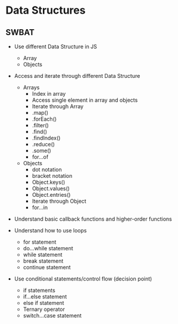 # Data Structures 
## SWBAT

- Use different Data Structure in JS
    - Array
    - Objects 

- Access and iterate through different Data Structure
    - Arrays
        - Index in array
        - Access single element in array and objects
        - Iterate through Array
        - .map()
        - .forEach()
        - .filter()
        - .find()
        - .findIndex()
        - .reduce()
        - .some()
        - for…of
    - Objects
        - dot notation 
        - bracket notation
        - Object.keys()
        - Object.values()
        - Object.entries()
        - Iterate through Object
        - for…in

- Understand basic callback functions and higher-order functions

- Understand how to use loops
    - for statement
    - do…while statement
    - while statement
    - break statement
    - continue statement
        
- Use conditional statements/control flow (decision point)
    - if statements
    - if…else statement
    - else if statement
    - Ternary operator
    - switch…case statement

